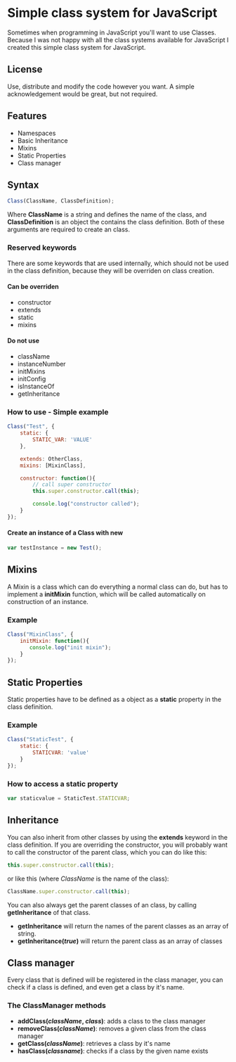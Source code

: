 Simple class system for JavaScript
==================================

Sometimes when programming in JavaScript you'll want to use Classes. Because I was not happy with all the class systems available for JavaScript I created this simple class system for JavaScript.

License
--------
Use, distribute and modify the code however you want. A simple acknowledgement would be great, but not required.
 
Features
--------
* Namespaces
* Basic Inheritance
* Mixins
* Static Properties
* Class manager

## Syntax
```javascript
Class(ClassName, ClassDefinition);
```

Where **ClassName** is a string and defines the name of the class, and **ClassDefinition** is an object the contains the class definition. 
Both of these arguments are required to create an class.

### Reserved keywords

There are some keywords that are used internally, which should not be used in the class definition, because they will be overriden on class creation.

#### Can be overriden
* constructor
* extends
* static
* mixins

#### Do not use
* className
* instanceNumber
* initMixins
* initConfig
* isInstanceOf
* getInheritance

### How to use - Simple example

```javascript
Class("Test", {
    static: {
        STATIC_VAR: 'VALUE'
    },

    extends: OtherClass,
    mixins: [MixinClass],

    constructor: function(){
        // call super constructor
        this.super.constructor.call(this);

        console.log("constructor called");
    }
});
```

#### Create an instance of a Class with new
```javascript
var testInstance = new Test();
```
 
Mixins
------
A Mixin is a class which can do everything a normal class can do, but has to implement a **initMixin** function, which will be called automatically on construction of an instance.

### Example 
```javascript
Class("MixinClass", {
    initMixin: function(){
       console.log("init mixin");
    }
});
```

Static Properties
-----------------
Static properties have to be defined as a object as a **static** property in the class definition.

### Example
```javascript
Class("StaticTest", {
    static: {
        STATICVAR: 'value'
    }
});
```

### How to access a static property
```javascript
var staticvalue = StaticTest.STATICVAR;
```

Inheritance
-----------
You can also inherit from other classes by using the **extends** keyword in the class definition.
If you are overriding the constructor, you will probably want to call the constructor of the parent class, which you can do like this:

```javascript
this.super.constructor.call(this);
```

or like this (where *ClassName* is the name of the class):

```javascript
ClassName.super.constructor.call(this);
```

You can also always get the parent classes of an class, by calling **getInheritance** of that class.

- **getInheritance** will return the names of the parent classes as an array of string. 
- **getInheritance(*true*)** will return the parent class as an array of classes

Class manager
-------------
Every class that is defined will be registered in the class manager, you can check if a class is defined, and even get a class by it's name.

### The ClassManager methods

- **addClass(*className*, *class*)**: adds a class to the class manager
- **removeClass(*className*)**: removes a given class from the class manager
- **getClass(*className*)**: retrieves a class by it's name
- **hasClass(*classname*)**: checks if a class by the given name exists
